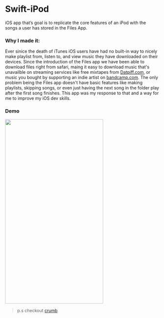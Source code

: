 # Swift-iPod
iOS app that’s goal is to replicate the core features of an iPod with the songs a user has stored in the Files App.

### Why I made it: 
Ever sinice the death of iTunes iOS users have had no built-in way to nicely make playlist from, listen to, and view music they have downloaded on their devices. 
Since the introduction of the Files app we have been able to download files right from safari, maing it easy to download music that's unavailble on streaming services 
like free mixtapes from [Datpiff.com](https://www.datpiff.com/), or music you bought by supporting an indie artist on [bandcamp.com](https://bandcamp.com/).
The only problem being the Files app doesn't have basic features like making playlists, skipping songs, or even just having the next song in the folder play after the first song finishes.
This app was my response to that and a way for me to improve my iOS dev skills. 

### Demo

<img src="demo.gif" width="320" height="600" />

> p.s checkout [crumb](https://crumbtheband.bandcamp.com/)
